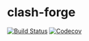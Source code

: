 # clash-forge
[![Build Status](https://github.com/frungl/clash-forge/workflows/CI/badge.svg)](https://github.com/frungl/clash-forge/actions)
[![Codecov](https://codecov.io/gh/frungl/clash-forge/branch/master/graph/badge.svg)](https://codecov.io/gh/frungl/clash-forge)